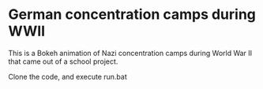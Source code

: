 # German concentration camps during WWII

This is a Bokeh animation of Nazi concentration camps during World War II that came out of a school project.

Clone the code, and execute run.bat